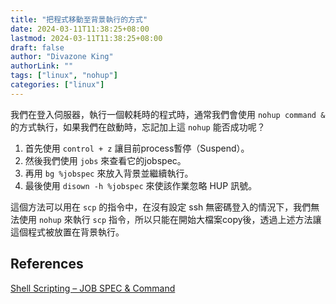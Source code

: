 ```yaml
---
title: "把程式移動至背景執行的方式"
date: 2024-03-11T11:38:25+08:00
lastmod: 2024-03-11T11:38:25+08:00
draft: false
author: "Divazone King"
authorLink: ""
tags: ["linux", "nohup"]
categories: ["linux"]
---
```


我們在登入伺服器，執行一個較耗時的程式時，通常我們會使用 ```nohup command &``` 的方式執行，如果我們在啟動時，忘記加上這 ```nohup``` 能否成功呢？

1. 首先使用 ```control + z``` 讓目前process暫停（Suspend）。
2. 然後我們使用 ```jobs``` 來查看它的jobspec。
3. 再用 ```bg %jobspec``` 來放入背景並繼續執行。
4. 最後使用 ```disown -h %jobspec``` 來使該作業忽略 HUP 訊號。

這個方法可以用在 ```scp``` 的指令中，在沒有設定 ssh 無密碼登入的情況下，我們無法使用 ```nohup``` 來執行 ```scp``` 指令，所以只能在開始大檔案copy後，透過上述方法讓這個程式被放置在背景執行。


## References
[Shell Scripting – JOB SPEC & Command](https://www.geeksforgeeks.org/shell-scripting-job-spec-command/)